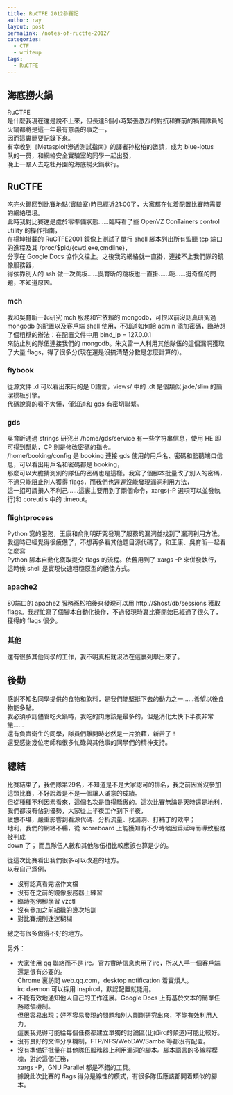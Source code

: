 ```yaml
---
title: RuCTFE 2012參賽記
author: ray
layout: post
permalink: /notes-of-ructfe-2012/
categories:
  - CTF
  - writeup
tags:
  - RuCTFE
---
```

## 海底撈火鍋

RuCTFE  
是什麼我現在還是說不上來，但長達8個小時緊張激烈的對抗和賽前的犒賞隊員的火鍋都將是這一年最有意義的事之一，  
因而這裏簡要記錄下來。  
有幸收到《Metasploit滲透測試指南》的譯者孙松柏的邀請，成为 blue-lotus  
队的一员，和網絡安全實驗室的同學一起出發，  
晚上一羣人去吃牡丹園的海底撈火鍋狀行。

## RuCTFE

吃完火鍋回到比賽地點(實驗室)時已經近21:00了，大家都在忙着配置比賽時需要的網絡環境。  
此時我對比賽還是處於零準備狀態……臨時看了些 OpenVZ ConTainers control utility 的操作指南，  
在楊坤掛載的 RuCTFE2001 鏡像上測試了單行 shell 腳本列出所有監聽 tcp 端口的進程及其 /proc/$pid/{cwd,exe,cmdline}，  
分享在 Google Docs 協作文檔上。之後我的網絡就一直掛，連接不上我們隊的鏡像服務器，  
得依靠別人的 ssh 做一次跳板……吳育昕的跳板也一直掛……呃……挺奇怪的問題，不知道原因。

### mch

我和吳育昕一起研究 mch 服務和它依賴的 mongodb，可恨以前沒認真研究過 mongodb 的配置以及客戶端 shell 使用，不知道如何給 admin 添加密碼，臨時想了個粗糙的辦法：在配置文件中用 bind_ip = 127.0.0.1  
來防止別的隊伍連接我們的 mongodb。朱文雷一人利用其他隊伍的這個漏洞獲取了大量 flags，得了很多分(現在還是沒搞清楚分數是怎麼計算的)。

### flybook

從源文件 .d 可以看出來用的是 D語言，views/ 中的 .dt 是個類似 jade/slim 的簡潔模板引擎。  
代碼說真的看不大懂，僅知道和 gds 有密切聯繫。

### gds

吳育昕通過 strings 研究出 /home/gds/service 有一些字符串信息，使用 HE 即可得到幫助，CP 則是修改密碼的指令。  
/home/booking/config 是 booking 連接 gds 使用的用戶名、密碼和監聽端口信息，可以看出用戶名和密碼都是 booking，  
那麼可以大膽猜測別的隊伍的密碼也是這樣。我寫了個腳本批量改了別人的密碼，不過只能阻止別人獲得 flags，而我們也遲遲沒能發現漏洞利用方法，  
這一招可謂損人不利己……這裏主要用到了兩個命令，xargs(-P 選項可以並發執行)和 coreutils 中的 timeout。

### flightprocess

Python 寫的服務，王康和俞則明研究發現了服務的漏洞並找到了漏洞利用方法。  
我這時已經覺得很疲憊了，不想再多看其他題目源代碼了，和王康、吳育昕一起看怎麼寫  
Python 腳本自動化獲取提交 flags 的流程。依舊用到了 xargs -P 來併發執行，  
這時候 shell 是實現快速粗糙原型的絕佳方式。

### apache2

80端口的 apache2 服務孫松柏後來發現可以用 http://$host/db/sessions 獲取 flags。我趕忙寫了個腳本自動化操作，不過發現時裏比賽開始已經過了很久了，  
獲得的 flags 很少。

### 其他

還有很多其他同學的工作，我不明真相就沒法在這裏列舉出來了。

## 後勤

感謝不知名同學提供的食物和飲料，是我們能堅挺下去的動力之一……希望以後食物能多點。  
我必須承認儘管吃火鍋時，我吃的肉應該是最多的，但是消化太快下半夜非常餓……  
還有負責衛生的同學，隊員們離開時必然是一片狼藉，新苦了！  
還要感謝幾位老師和很多忙碌與其他事的同學們的精神支持。

## 總結

比賽結束了，我們隊第29名，不知道是不是大家認可的排名，我之前因爲沒參加這類比賽，不好說着是不是一個讓人滿意的成績。  
但從種種不利因素看來，這個名次是值得驕傲的。這次比賽無論是天時還是地利，我們都沒有佔到優勢，大家從上半夜工作到下半夜，  
疲憊不堪，嚴重影響到看源代碼、分析流量、找漏洞、打補丁的效率；  
地利，我們的網絡不暢，從 scoreboard 上能獲知有不少時候因爲延時而導致服務被判成  
down 了； 而且隊伍人數和其他隊伍相比較應該也算是少的。

從這次比賽看出我們很多可以改進的地方。  
以我自己爲例，

*   沒有認真看完協作文檔
*   沒有在之前的鏡像服務器上練習
*   臨時抱佛腳學習 vzctl
*   沒有參加之前組織的幾次培訓
*   對比賽規則迷迷糊糊

總之有很多做得不好的地方。

另外：

*   大家使用 qq 聯絡而不是 irc。官方實時信息也用了irc，所以人手一個客戶端還是很有必要的。  
    Chrome 裏訪問 web.qq.com，desktop notification 着實煩人。  
    irc daemon 可以採用 inspircd，默認配置就能用。
*   不能有效地通知他人自己的工作進展。Google Docs 上有基於文本的簡單任務認領機制。  
    但很容易出現：好不容易發現的問題和別人剛剛研究出來，不能有效利用人力。  
    這裏我覺得可能給每個任務都建立單獨的討論區(比如irc的頻道)可能比較好。
*   沒有良好的文件分享機制，FTP/NFS/WebDAV/Samba 等都沒有配置。
*   沒有準備好批量在其他隊伍服務器上利用漏洞的腳本。腳本語言的多線程模塊，對於這個任務，  
    xargs -P，GNU Parallel 都是不錯的工具。  
    據說此次比賽的 flags 得分是線性的模式，有很多隊伍應該都開着類似的腳本。